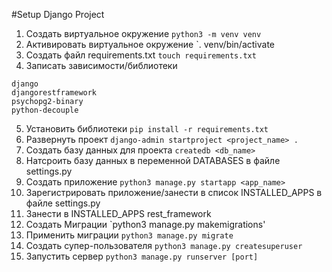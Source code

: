 #Setup Django Project 

1. Создать виртуальное окружение 
`python3 -m venv venv`
2. Активировать виртуальное окружение 
`. venv/bin/activate
3. Создать файл requirements.txt
`touch requirements.txt`
4. Записать зависимости/библиотеки 
```
django
djangorestframework
psychopg2-binary
python-decouple
```
5. Установить библиотеки 
`pip install -r requirements.txt`
6. Развернуть проект 
`django-admin startproject <project_name> .`
7. Создать базу данных для проекта 
`createdb <db_name>`
8. Натсроить базу данных в переменной DATABASES в файле settings.py
9. Создать приложение 
`python3 manage.py startapp <app_name>`
10. Зарегистрировать приложение/занести в список INSTALLED_APPS в файле settings.py 
11. Занести в INSTALLED_APPS rest_framework
12. Создать Миграции
`python3 manage.py makemigrations' 
13. Применить миграции
`python3 manage.py migrate`
14. Создать супер-пользователя
`python3 manage.py createsuperuser`
15. Запустить сервер 
`python3 manage.py runserver [port]`